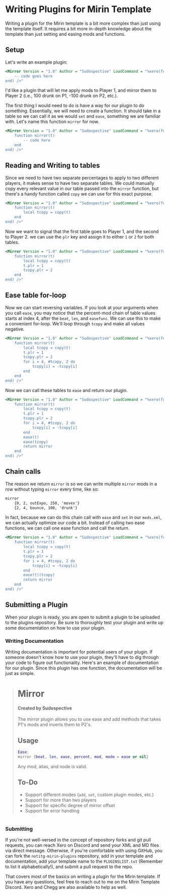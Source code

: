 # Writing Plugins for Mirin Template
Writing a plugin for the Mirin template is a bit more complex than just using the template itself. It requires a bit more in-depth knowledge about the template than just setting and easing mods and functions.

## Setup
Let's write an example plugin:
```xml
<Mirror Version = "1.0" Author = "Sudospective" LoadCommand = "%xero(function(self)
	-- code goes here
end) />"
```
I'd like a plugin that will let me apply mods to Player 1, and mirror them to Player 2 (i.e., 100 drunk on P1, -100 drunk on P2, etc.).

The first thing I would need to do is have a way for our plugin to do something. Essentially, we will need to create a function. It should take in a table so we can call it as we would `set` and `ease`, something we are familiar with. Let's name this function `mirror` for now. 
```xml
<Mirror Version = "1.0" Author = "Sudospective" LoadCommand = "%xero(function(self)
	function mirror(t)
		-- code here
	end
end) />"
```

## Reading and Writing to tables
Since we need to have two separate percentages to apply to two different players, it makes sense to have two separate tables. We could manually copy every relevant value in our table passed into the `mirror` function, but there's a handy function called `copy` we can use for this exact purpose.
```xml
<Mirror Version = "1.0" Author = "Sudospective" LoadCommand = "%xero(function(self)
	function mirror(t)
		local tcopy = copy(t)
	end
end) />"
```

Now we want to signal that the first table goes to Player 1, and the second to Player 2. we can use the `plr` key and assign it to either `1` or `2` for both tables.
```xml
<Mirror Version = "1.0" Author = "Sudospective" LoadCommand = "%xero(function(self)
	function mirror(t)
		local tcopy = copy(t)
		t.plr = 1
		tcopy.plr = 2
	end
end) />"
```

## Ease table for-loop
Now we can start reversing variables. If you look at your arguments when you call `ease`, you may notice that the percent-mod chain of table values starts at index 4, after the `beat`, `len`, and `easefunc`. We can use this to make a convenient for-loop. We'll loop through `tcopy` and make all values negative.
```xml
<Mirror Version = "1.0" Author = "Sudospective" LoadCommand = "%xero(function(self)
	function mirror(t)
		local tcopy = copy(t)
		t.plr = 1
		tcopy.plr = 2
		for i = 4, #tcopy, 2 do
			tcopy[i] = -tcopy[i]
		end
	end
end) />"
```

Now we can call these tables to `ease` and return our plugin.
```xml
<Mirror Version = "1.0" Author = "Sudospective" LoadCommand = "%xero(function(self)
	function mirror(t)
		local tcopy = copy(t)
		t.plr = 1
		tcopy.plr = 2
		for i = 4, #tcopy, 2 do
			tcopy[i] = -tcopy[i]
		end
		ease(t)
		ease(tcopy)
		return mirror
	end
end) />"
```

## Chain calls
The reason we return `mirror` is so we can write multiple `mirror` mods in a row without typing `mirror` every time, like so:
```xml
mirror
	{0, 2, outExpo, 250, 'movex'}
	{2, 4, bounce, 100, 'drunk'}
```

In fact, because we can do this chain call with `ease` and `set` in our `mods.xml`, we can actually optimize our code a bit. Instead of calling two ease functions, we can call one ease function and call the *return*.
```xml
<Mirror Version = "1.0" Author = "Sudospective" LoadCommand = "%xero(function(self)
	function mirror(t)
		local tcopy = copy(t)
		t.plr = 1
		tcopy.plr = 2
		for i = 4, #tcopy, 2 do
			tcopy[i] = -tcopy[i]
		end
		ease(t)(tcopy)
		return mirror
	end
end) />"
```

## Submitting a Plugin
When your plugin is ready, you are open to submit a plugin to be uploaded to the plugins repository. Be sure to thoroughly test your plugin and write up some documentation on how to use your plugin.

### Writing Documentation
Writing documentation is important for potential users of your plugin. If someone doesn't know how to use your plugin, they'll have to dig through your code to figure out functionality. Here's an example of documentation for our plugin. Since this plugin has one function, the documentation will be just as simple.

> # Mirror
> #### Created by Sudospective
> The mirror plugin allows you to use ease and add methods that takes P1's mods and inverts them to P2's.
> 
> ## Usage
> ```lua
> Ease:
> mirror {beat, len, ease, percent, mod, mode = ease or nil}
> ```
> 
> Any mod, alias, and node is valid.
> 
> ## To-Do
> - Support different modes (`add`, `set`, custom plugin modes, etc.)
> - Support for more than two players
> - Support for specific degree of mirror offset
> - Support for error handling
> #

### Submitting 
If you're not well-versed in the concept of repository forks and git pull requests, you can reach Xero on Discord and send your XML and MD files via direct message. Otherwise, if you're comfortable with using GitHub, you can fork the `notitg-mirin-plugins` repository, add in your template and documentation, add your template name to the `PLUGINSLIST.txt` (Remember to list it alphabetically!), and submit a pull request to the repo.

That covers most of the basics on writing a plugin for the Mirin template. If you have any questions, feel free to reach out to me on the Mirin Template Discord. Xero and Chegg are also available to help as well.
